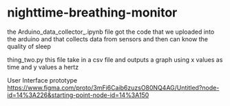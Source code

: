# nighttime-breathing-monitor

the Arduino_data_collector_.ipynb file got the code that we uploaded into the arduino and that collects data from sensors and then can know the quality of sleep

thing_two.py this file take in a csv file and outputs a graph using x values as time and y values a hertz

User Interface prototype https://www.figma.com/proto/3mFi6Caib6zuzsO80NQ4AG/Untitled?node-id=14%3A226&starting-point-node-id=14%3A150
